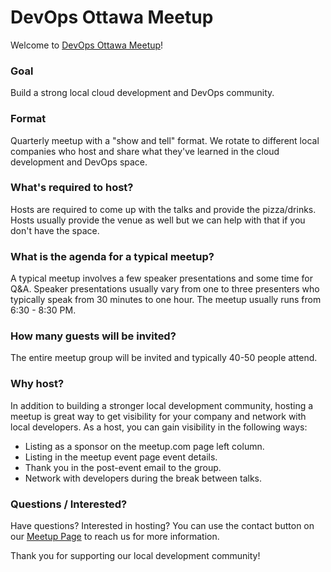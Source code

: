 # DevOps Ottawa Meetup
Welcome to [DevOps Ottawa Meetup](https://www.meetup.com/DevOps-Ottawa/)!

### Goal
Build a strong local cloud development and DevOps community.  

### Format
Quarterly meetup with a "show and tell" format.  We rotate to different local companies who host and share what they've learned in the cloud development and DevOps space.  

### What's required to host?
Hosts are required to come up with the talks and provide the pizza/drinks.  Hosts usually provide the venue as well but we can help with that if you don't have the space.

### What is the agenda for a typical meetup?
A typical meetup involves a few speaker presentations and some time for Q&A. Speaker presentations usually vary from one to three presenters who typically speak from 30 minutes to one hour. The meetup usually runs from 6:30 - 8:30 PM.

### How many guests will be invited?
The entire meetup group will be invited and typically 40-50 people attend.  

### Why host?
In addition to building a stronger local development community, hosting a meetup is great way to get visibility for your company and network with local developers.  As a host, you can gain visibility in the following ways:
- Listing as a sponsor on the meetup.com page left column.
- Listing in the meetup event page event details.
- Thank you in the post-event email to the group.
- Network with developers during the break between talks.


### Questions / Interested?
Have questions? Interested in hosting? You can use the contact button on our [Meetup Page](https://www.meetup.com/DevOps-Ottawa/) to reach us for more information.

Thank you for supporting our local development community!
